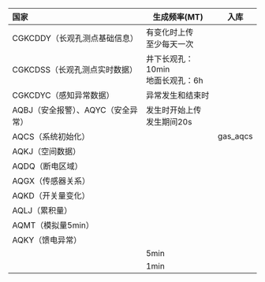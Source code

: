 

| 国家                    | 生成频率(MT)                | 入库       |
| :-------------------- | ----------------------- | -------- |
| CGKCDDY（长观孔测点基础信息）    | 有变化时上传<br>至少每天一次        |          |
| CGKCDSS（长观孔测点实时数据）    | 井下长观孔：10min<br>地面长观孔：6h |          |
| CGKCDYC（感知异常数据）       | 异常发生和结束时                |          |
| AQBJ（安全报警）、AQYC（安全异常） | 发生时开始上传<br>发生期间20s      |          |
| AQCS（系统初始化）           |                         | gas_aqcs |
| AQKJ（空间数据）            |                         |          |
| AQDQ（断电区域）            |                         |          |
| AQGX（传感器关系）           |                         |          |
| AQKD（开关量变化）           |                         |          |
| AQLJ（累积量）             |                         |          |
| AQMT（模拟量5min）         |                         |          |
| AQKY（馈电异常）            |                         |          |
|                       | 5min                    |          |
|                       | 1min                    |          |
